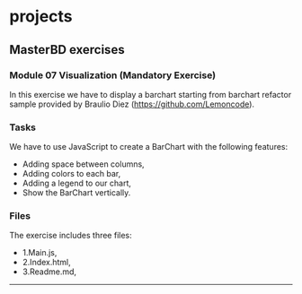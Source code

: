 # projects
## MasterBD exercises

### Module 07 Visualization (Mandatory Exercise)

In this exercise we have to display a barchart starting from barchart refactor sample provided by Braulio Diez (https://github.com/Lemoncode). 

### Tasks
We have to use JavaScript to create a BarChart with the following features:

- Adding space between columns,
- Adding colors to each bar,
- Adding a legend to our chart,
- Show the BarChart vertically.

### Files
The exercise includes three files:
- 1.Main.js,
- 2.Index.html,
- 3.Readme.md,


____
